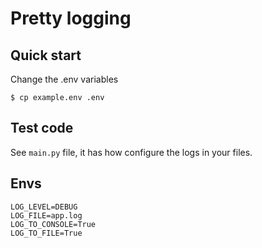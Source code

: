 # Pretty logging

## Quick start

Change the .env variables

```shell
$ cp example.env .env
```

## Test code

See ``main.py`` file,  it has how configure the logs in your files.

## Envs

```shell
LOG_LEVEL=DEBUG
LOG_FILE=app.log
LOG_TO_CONSOLE=True
LOG_TO_FILE=True
```

